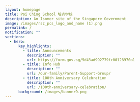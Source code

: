 ```yaml
---
layout: homepage
title: Poi Ching School 培青学校
description: An Isomer site of the Singapore Government
image: /images/rsz_pcs_logo_and_name (1).png
permalink: /
notification: ""
sections:
  - hero:
      key_highlights:
        - title: Announcements
          description: ""
          url: https://form.gov.sg/5d43ad992779fc00128970a1
        - title: Info Hub
          description: ""
          url: /our-family/Parent-Support-Group/
        - title: 100th Anniversary Celebration
          description: ""
          url: /100th-anniversary-celebration/
      background: /images/banner9.png
---
```

